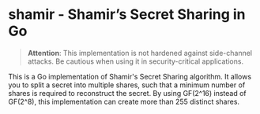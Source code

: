 # shamir - Shamir’s Secret Sharing in Go

> **Attention**: This implementation is not hardened against side-channel
> attacks. Be cautious when using it in security-critical applications.

This is a Go implementation of Shamir's Secret Sharing algorithm. It allows you
to split a secret into multiple shares, such that a minimum number of shares is
required to reconstruct the secret. By using GF(2^16) instead of GF(2^8), this
implementation can create more than 255 distinct shares.